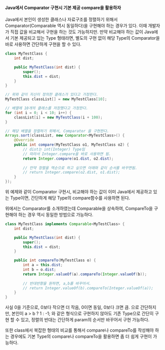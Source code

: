 #### Java에서 Comparator 구현시 기본 제공 compare을 활용하자

Java에서 본인이 생성한 클래스나 자료구조를 정렬하기 위해서 Comparator\(Comparable 역시 동일하다\)을 구현해야 하는 경우가 있다. 이때 개발자가 직접 값을 비교해서 구현을 하는 것도 가능하지만. 만약 비교해야 하는 값이 Java에서 기본 제공되고 있는 Type 형태라면, 별도의 구현 없이 해당 Type의 Comparator을 바로 사용하면 간단하게 구현을 할 수 있다.

```java
class MyTestClass {
    int dist;

    public MyTestClass(int dist) {
        super();
        this.dist = dist;
    }
}

// 위와 같이 자신이 정의한 클래스가 있다고 가정한다.
MyTestClass classList[] = new MyTestClass[10];

// 배열에 10개의 클래스를 저장했다고 가정한다.
for (int i = 0; i < 10; i++) {
    classList[i] = new MyTestClass(i + 100);
}

// 해당 배열을 정렬하기 위해서, Comparator 을 구현한다.
Arrays.sort(classList, new Comparator<MyTestClass>() {
    @Override
    public int compare(MyTestClass o1, MyTestClass o2) {
        // dist는 int(Integer) Type임
        // 따라서 Integer.compare을 바로 사용하면 됨.
        return Integer.compare(o1.dist, o2.dist);
        
        // 만약 정렬을 역순으로 하고 싶으면 아래와 같이 순서를 바꾸면됨.
        // return Integer.compare(o2.dist, o1.dist);
    }
});
```

위 예제와 같이 Comparator 구현시, 비교해야 하는 값이 이미 Java에서 제공하고 있는 Type이면, 간단하게 해당 Type의 compare함수를 사용하면 된다.

위에서는 Comparator를 소개하였는데 Comparable을 상속하여, CompareTo을 구현해야 하는 경우 역시 동일한 방법으로 가능하다.

```java
class MyTestClass implements Comparable<MyTestClass> {
    int dist;

    public MyTestClass(int dist) {
        super();
        this.dist = dist;
    }

    public int compareTo(MyTestClass o) {
        int a = this.dist;
        int b = o.dist;
        return Integer.valueOf(a).compareTo(Integer.valueOf(b));
     
        // 반대반향을 원하면, a,b를 바꾸어서.
        // return Integer.valueOf(b).compareTo(Integer.valueOf(a));
    }
}

```

사실 0을 기준으로, 0보다 작으면 더 작음, 0이면 동일, 0보다 크면 큼. 으로 간단하지만, 본인이 a &gt; b ? 1 : -1; 와 같은 형식으로 구현하지 않아도 기존 Type으로 간단히 구현 할 수 있고, 정렬의 반대는 간단하게 param의 순서만 바꾸어서 구현 가능하다.

또한 class에서 복잡한 형태의 비교를 통해서 compare나 compareTo를 작성해야 하는 경우에도 기본 Type의 compare나 compareTo을 활용하면 좀 더 쉽게 구현이 가능하다.



